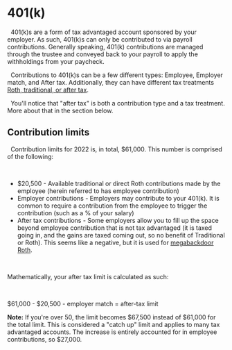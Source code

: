 # 401(k)

  401(k)s are a form of tax advantaged account sponsored by your employer. As such, 401(k)s can only be contributed to via payroll contributions. Generally speaking, 401(k) contributions are managed through the trustee and conveyed back to your payroll to apply the withholdings from your paycheck.

  Contributions to 401(k)s can be a few different types: Employee, Employer match, and After tax. Additionally, they can have different tax treatments [Roth, traditional, or after tax](/taxation/roth-trad-after-tax).

  You'll notice that "after tax" is both a contribution type and a tax treatment. More about that in the section below.

## Contribution limits

  Contribution limits for 2022 is, in total, $61,000. This number is comprised of the following:  

&nbsp;  

- $20,500 - Available traditional or direct Roth contributions made by the employee (herein referred to has employee contribution)
- Employer contributions - Employers may contribute to your 401(k). It is common to require a contribution from the employee to trigger the contribution (such as a % of your salary)
- After tax contributions - Some employers allow you to fill up the space beyond employee contribution that is not tax advantaged (it is taxed going in, and the gains are taxed coming out, so no benefit of Traditional or Roth). This seems like a negative, but it is used for [megabackdoor Roth](/401k/megabackdoor-roth).

&nbsp;

Mathematically, your after tax limit is calculated as such:  

&nbsp;

$61,000 - $20,500 - employer match = after-tax limit

**Note:** If you're over 50, the limit becomes $67,500 instead of $61,000 for the total limit. This is considered a "catch up" limit and applies to many tax advantaged accounts. The increase is entirely accounted for in employee contributions, so $27,000. 

